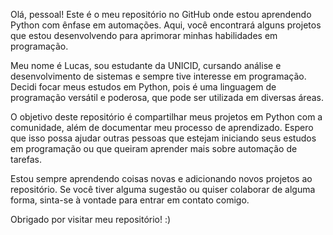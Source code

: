 Olá, pessoal! Este é o meu repositório no GitHub onde estou aprendendo Python com ênfase em automações. Aqui, você encontrará alguns projetos que estou desenvolvendo para aprimorar minhas habilidades em programação.


Meu nome é Lucas, sou estudante da UNICID, cursando análise e desenvolvimento de sistemas e sempre tive interesse em programação. Decidi focar meus estudos em Python, pois é uma linguagem de programação versátil e poderosa, que pode ser utilizada em diversas áreas.


O objetivo deste repositório é compartilhar meus projetos em Python com a comunidade, além de documentar meu processo de aprendizado. Espero que isso possa ajudar outras pessoas que estejam iniciando seus estudos em programação ou que queiram aprender mais sobre automação de tarefas.


Estou sempre aprendendo coisas novas e adicionando novos projetos ao repositório. Se você tiver alguma sugestão ou quiser colaborar de alguma forma, sinta-se à vontade para entrar em contato comigo.

Obrigado por visitar meu repositório! :)
